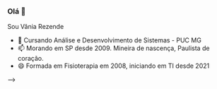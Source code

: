 ### Olá 👋


Sou Vânia Rezende

- 🔭 Cursando Análise e Desenvolvimento de Sistemas - PUC MG
- 📫 Morando em SP desde 2009. Mineira de nascença, Paulista de coração. 
- 😄 Formada em Fisioterapia em 2008, iniciando em TI desde 2021

-->
